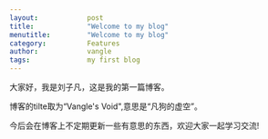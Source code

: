 ```yaml
---
layout:            post
title:             "Welcome to my blog"
menutitle:         "Welcome to my blog"
category:          Features
author:            vangle
tags:              my first blog
---
```


大家好，我是刘子凡，这是我的第一篇博客。

博客的tilte取为“Vangle's Void",意思是“凡狗的虚空”。

今后会在博客上不定期更新一些有意思的东西，欢迎大家一起学习交流!



